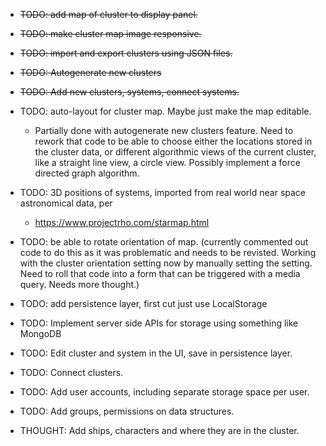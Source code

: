 

* ~~TODO: add map of cluster to display panel.~~
* ~~TODO: make cluster map image responsive.~~ 
* ~~TODO: import and export clusters using JSON files.~~
* ~~TODO: Autogenerate new clusters~~
* ~~TODO: Add new clusters, systems, connect systems.~~
* TODO: auto-layout for cluster map. Maybe just make the map editable.
  * Partially done with autogenerate new clusters feature.  Need to rework that code
    to be able to choose either the locations stored in the cluster data, or different algorithmic views of
    the current cluster, like a straight line view, a circle view. Possibly implement a force directed
    graph algorithm.
* TODO: 3D positions of systems, imported from real world near space astronomical data, per
  * https://www.projectrho.com/starmap.html
* TODO: be able to rotate orientation of map. (currently commented out code to do this 
  as it was problematic and needs to be revisted. Working with the cluster orientation setting now by manually setting
  the setting. Need to roll that code into a form that can be triggered with a media query.  Needs more thought.)
* TODO: add persistence layer, first cut just use LocalStorage
* TODO: Implement server side APIs for storage using something like MongoDB
* TODO: Edit cluster and system in the UI, save in persistence layer.
* TODO: Connect clusters.
* TODO: Add user accounts, including separate storage space per user.
* TODO: Add groups, permissions on data structures.

* THOUGHT: Add ships, characters and where they are in the cluster.
